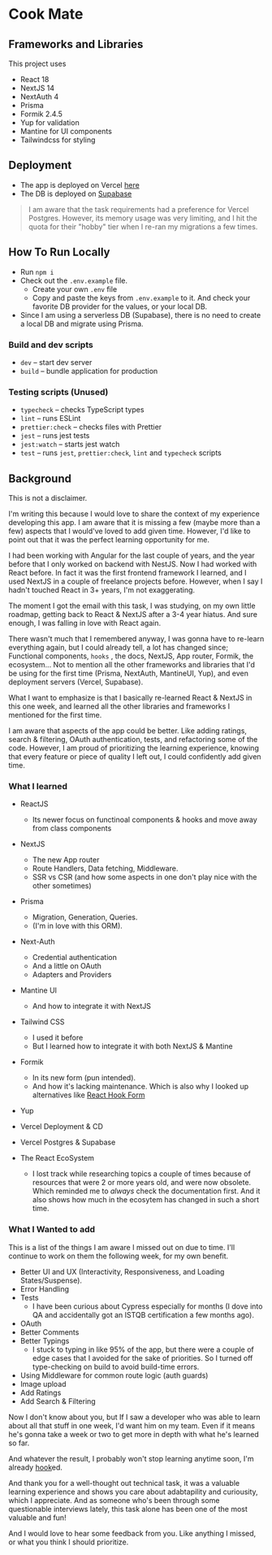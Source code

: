 # Cook Mate

## Frameworks and Libraries
This project uses
- React 18
- NextJS 14
- NextAuth 4
- Prisma
- Formik 2.4.5
- Yup for validation
- Mantine for UI components
- Tailwindcss for styling

## Deployment
- The app is deployed on Vercel [here](https://cook-mate-lilac.vercel.app/)
- The DB is deployed on [Supabase](https://supabase.com/)
> I am aware that the task requirements had a preference for Vercel Postgres. However, its memory usage was very limiting, and I hit the quota for their "hobby" tier when I re-ran my migrations a few times.

## How To Run Locally
- Run `npm i`
- Check out the `.env.example` file.
    - Create your own `.env` file
    - Copy and paste the keys from `.env.example` to it. And check your favorite DB provider for the values, or your local DB.
- Since I am using a serverless DB (Supabase), there is no need to create a local DB and migrate using Prisma.

### Build and dev scripts

- `dev` – start dev server
- `build` – bundle application for production

### Testing scripts (Unused)

- `typecheck` – checks TypeScript types
- `lint` – runs ESLint
- `prettier:check` – checks files with Prettier
- `jest` – runs jest tests
- `jest:watch` – starts jest watch
- `test` – runs `jest`, `prettier:check`, `lint` and `typecheck` scripts






## Background
This is not a disclaimer.

I'm writing this because I would love to share the context of my experience developing this app. I am aware that it is missing a few (maybe more than a few) aspects that I would've loved to add given time. However, I'd like to point out that it was the perfect learning opportunity for me.

I had been working with Angular for the last couple of years, and the year before that I only worked on backend with NestJS. Now I had worked with React before. In fact it was the first frontend framework I learned, and I used NextJS in a couple of freelance projects before. However, when I say I hadn't touched React in 3+ years, I'm not exaggerating.

The moment I got the email with this task, I was studying, on my own little roadmap, getting back to React & NextJS after a 3-4 year hiatus. And sure enough, I was falling in love with React again. 

There wasn't much that I remembered anyway, I was gonna have to re-learn everything again, but I could already tell, a lot has changed since; Functional components, `hooks` , the docs, NextJS, App router, Formik, the ecosystem... Not to mention all the other frameworks and libraries that I'd be using for the first time (Prisma, NextAuth, MantineUI, Yup), and even deployment servers (Vercel, Supabase).

What I want to emphasize is that I basically re-learned React & NextJS in this one week, and learned all the other libraries and frameworks I mentioned for the first time.

I am aware that aspects of the app could be better. Like adding ratings, search & filtering, OAuth authentication, tests, and refactoring some of the code. However, I am proud of prioritizing the learning experience, knowing that every feature or piece of quality I left out, I could confidently add given time.

### What I learned
- ReactJS
    - Its newer focus on functinoal components & hooks and move away from class components
- NextJS
    - The new App router
    - Route Handlers, Data fetching, Middleware.
    - SSR vs CSR (and how some aspects in one don't play nice with the other sometimes)
- Prisma
    - Migration, Generation, Queries.
    - (I'm in love with this ORM).
- Next-Auth
    - Credential authentication
    - And a little on OAuth
    - Adapters and Providers
- Mantine UI
    - And how to integrate it with NextJS
- Tailwind CSS
    - I used it before
    - But I learned how to integrate it with both NextJS & Mantine
- Formik
    - In its new form (pun intended).
    - And how it's lacking maintenance. Which is also why I looked up alternatives like [React Hook Form](https://react-hook-form.com/)
- Yup

- Vercel Deployment & CD
- Vercel Postgres & Supabase

- The React EcoSystem
    - I lost track while researching topics a couple of times because of resources that were 2 or more years old, and were now obsolete. Which reminded me to *always* check the documentation first. And it also shows how much in the ecosytem has changed in such a short time.

### What I Wanted to add
This is a list of the things I am aware I missed out on due to time. I'll continue to work on them the following week, for my own benefit.
- Better UI and UX (Interactivity, Responsiveness, and Loading States/Suspense).
- Error Handling
- Tests
    - I have been curious about Cypress especially for months (I dove into QA and accidentally got an ISTQB certification a few months ago).
- OAuth
- Better Comments
- Better Typings
    - I stuck to typing in like 95% of the app, but there were a couple of edge cases that I avoided for the sake of priorities. So I turned off type-checking on build to avoid build-time errors.
- Using Middleware for common route logic (auth guards)
- Image upload
- Add Ratings
- Add Search & Filtering


Now I don't know about you, but If I saw a developer who was able to learn about all that stuff in one week, I'd want him on my team. Even if it means he's gonna take a week or two to get more in depth with what he's learned so far.

And whatever the result, I probably won't stop learning anytime soon, I'm already [hook](https://react.dev/reference/react/hooks)ed.

And thank you for a well-thought out technical task, it was a valuable learning experience and shows you care about adabtapility and curiousity, which I appreciate. And as someone who's been through some questionable interviews lately, this task alone has been one of the most valuable and fun!

And I would love to hear some feedback from you. Like anything I missed, or what you think I should prioritize.